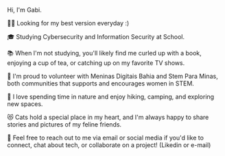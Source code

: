 Hi, I'm Gabi.

👩‍💻 Looking for my best version everyday :)

🎓 Studying Cybersecurity and Information Security at School.

📚 When I'm not studying, you'll likely find me curled up with a book, enjoying a cup of tea, or catching up on my favorite TV shows. 

💜 I'm proud to volunteer with Meninas Digitais Bahia and Stem Para Minas, both communities that supports and encourages women in STEM.

🌳 I love spending time in nature and enjoy hiking, camping, and exploring new spaces.

😻 Cats hold a special place in my heart, and I'm always happy to share stories and pictures of my feline friends.

📩 Feel free to reach out to me via email or social media if you'd like to connect, chat about tech, or collaborate on a project! (Likedin or e-mail)




